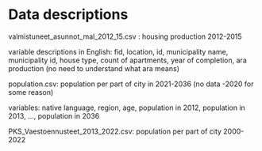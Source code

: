# Data descriptions

valmistuneet_asunnot_mal_2012_15.csv : housing production 2012-2015

variable descriptions in English: fid, location, id, municipality name, municipality id, house type, count of apartments, year of completion, ara production (no need to understand what ara means)

population.csv: population per part of city in 2021-2036 (no data -2020 for some reason)

variables: native language, region, age, population in 2012, population in 2013, ..., population in 2036

PKS_Vaestoennusteet_2013_2022.csv: population per part of city 2000-2022
